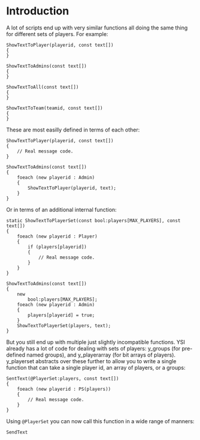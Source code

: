 # Introduction

A lot of scripts end up with very similar functions all doing the same thing for different sets of players.  For example:

```pawn
ShowTextToPlayer(playerid, const text[])
{
}

ShowTextToAdmins(const text[])
{
}

ShowTextToAll(const text[])
{
}

ShowTextToTeam(teamid, const text[])
{
}
```

These are most easilly defined in terms of each other:

```pawn
ShowTextToPlayer(playerid, const text[])
{
	// Real message code.
}

ShowTextToAdmins(const text[])
{
	foeach (new playerid : Admin)
	{
		ShowTextToPlayer(playerid, text);
	}
}
```

Or in terms of an additional internal function:

```pawn
static ShowTextToPlayerSet(const bool:players[MAX_PLAYERS], const text[])
{
	foeach (new playerid : Player)
	{
		if (players[playerid])
		{
			// Real message code.
		}
	}
}

ShowTextToAdmins(const text[])
{
	new
		bool:players[MAX_PLAYERS];
	foeach (new playerid : Admin)
	{
		players[playerid] = true;
	}
	ShowTextToPlayerSet(players, text);
}
```

But you still end up with multiple just slightly incompatible functions.  YSI already has a lot of code for dealing with sets of players: y_groups (for pre-defined named groups), and y_playerarray (for bit arrays of players).  y_playerset abstracts over these further to allow you to write a single function that can take a single player id, an array of players, or a groups:

```pawn
SentText(@PlayerSet:players, const text[])
{
	foeach (new playerid : PS(players))
	{
		// Real message code.
	}
}
```

Using `@PlayerSet` you can now call this function in a wide range of manners:

```pawn
SendText